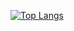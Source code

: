 

[![Top Langs](https://github-readme-stats.vercel.app/api/top-langs/?username=TMAstrider&layout=compact&hide=javascript)](https://github.com/TMAstrider/github-readme-stats)
